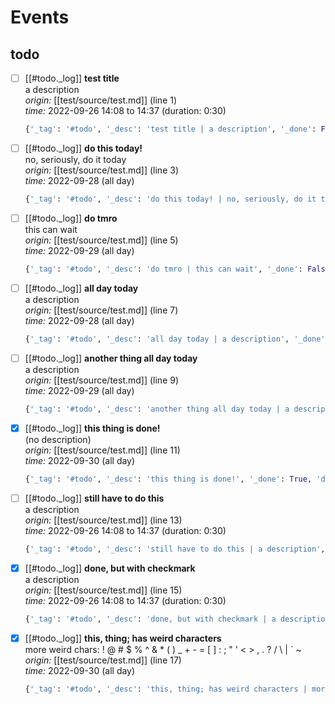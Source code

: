 # Events
## todo
 - [ ] [[#todo._log]] **test title**  
    a description  
    *origin:* [[test/source/test.md]] (line 1)  
    *time:* 2022-09-26 14:08 to 14:37 (duration: 0:30)  
  
    ```py
    {'_tag': '#todo', '_desc': 'test title | a description', '_done': False, 'due': '2022-09-26 14:08', '_raw': '- #todo {due="2022-09-26 14:08"} test title | a description\n', '_file': 'test/source/test.md', '_line': 1}
    ```

 - [ ] [[#todo._log]] **do this today!**  
    no, seriously, do it today  
    *origin:* [[test/source/test.md]] (line 3)  
    *time:* 2022-09-28 (all day)  
  
    ```py
    {'_tag': '#todo', '_desc': 'do this today! | no, seriously, do it today', '_done': False, 'due': 'today', '_raw': '- #todo {due="today"} do this today! | no, seriously, do it today\n', '_file': 'test/source/test.md', '_line': 3}
    ```

 - [ ] [[#todo._log]] **do tmro**  
    this can wait  
    *origin:* [[test/source/test.md]] (line 5)  
    *time:* 2022-09-29 (all day)  
  
    ```py
    {'_tag': '#todo', '_desc': 'do tmro | this can wait', '_done': False, 'due': 'tmro', '_raw': '- #todo {due="tmro"} do tmro | this can wait\n', '_file': 'test/source/test.md', '_line': 5}
    ```

 - [ ] [[#todo._log]] **all day today**  
    a description  
    *origin:* [[test/source/test.md]] (line 7)  
    *time:* 2022-09-28 (all day)  
  
    ```py
    {'_tag': '#todo', '_desc': 'all day today | a description', '_done': False, 'due': '2022-09-28 14:08', 'allday': True, '_raw': '- #todo {due="2022-09-28 14:08" .allday} all day today | a description\n', '_file': 'test/source/test.md', '_line': 7}
    ```

 - [ ] [[#todo._log]] **another thing all day today**  
    a description  
    *origin:* [[test/source/test.md]] (line 9)  
    *time:* 2022-09-29 (all day)  
  
    ```py
    {'_tag': '#todo', '_desc': 'another thing all day today | a description', '_done': False, 'due': '2022-09-29', '_raw': '- #todo {due="2022-09-29" } another thing all day today | a description\n', '_file': 'test/source/test.md', '_line': 9}
    ```

 - [x] [[#todo._log]] **this thing is done!**  
    (no description)  
    *origin:* [[test/source/test.md]] (line 11)  
    *time:* 2022-09-30 (all day)  
  
    ```py
    {'_tag': '#todo', '_desc': 'this thing is done!', '_done': True, 'due': '2022-09-30', 'done': True, '_raw': '- #todo {due="2022-09-30" .done} this thing is done!\n', '_file': 'test/source/test.md', '_line': 11}
    ```

 - [ ] [[#todo._log]] **still have to do this**  
    a description  
    *origin:* [[test/source/test.md]] (line 13)  
    *time:* 2022-09-26 14:08 to 14:37 (duration: 0:30)  
  
    ```py
    {'_tag': '#todo', '_desc': 'still have to do this | a description', '_done': False, 'due': '2022-09-26 14:08', '_raw': '- [ ] #todo {due="2022-09-26 14:08"} still have to do this | a description\n', '_file': 'test/source/test.md', '_line': 13}
    ```

 - [x] [[#todo._log]] **done, but with checkmark**  
    a description  
    *origin:* [[test/source/test.md]] (line 15)  
    *time:* 2022-09-26 14:08 to 14:37 (duration: 0:30)  
  
    ```py
    {'_tag': '#todo', '_desc': 'done, but with checkmark | a description', '_done': True, 'due': '2022-09-26 14:08', '_raw': '- [x] #todo {due="2022-09-26 14:08"} done, but with checkmark | a description\n', '_file': 'test/source/test.md', '_line': 15}
    ```

 - [x] [[#todo._log]] **this, thing; has weird characters**  
    more weird chars: ! @ # $ % ^ & * ( ) _ + - = [ ] : ; " ' < > , . ? / \ | ` ~  
    *origin:* [[test/source/test.md]] (line 17)  
    *time:* 2022-09-30 (all day)  
  
    ```py
    {'_tag': '#todo', '_desc': 'this, thing; has weird characters | more weird chars: ! @ # $ % ^ & * ( ) _ + - = [ ] : ; " \' < > , . ? / \\ | ` ~', '_done': True, 'due': '2022-09-30', '_raw': '- [x] #todo {due="2022-09-30"} this, thing; has weird characters | more weird chars: ! @ # $ % ^ & * ( ) _ + - = [ ] : ; " \' < > , . ? / \\ | ` ~\n', '_file': 'test/source/test.md', '_line': 17}
    ```

